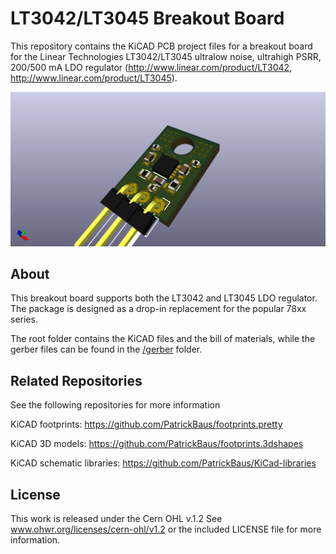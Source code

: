 LT3042/LT3045 Breakout Board
===================

This repository contains the KiCAD PCB project files for a breakout board for the Linear Technologies LT3042/LT3045  ultralow noise, ultrahigh PSRR, 200/500 mA LDO regulator (http://www.linear.com/product/LT3042, http://www.linear.com/product/LT3045).

![LT3045 breakout board](/images/LT3045_breakout.png)

About
-----
This breakout board supports both the LT3042 and LT3045 LDO regulator. The package is designed as a drop-in replacement for the popular 78xx series.

The root folder contains the KiCAD files and the bill of materials, while the gerber files can be found in the [/gerber](gerber/) folder.

Related Repositories
-------------

See the following repositories for more information

KiCAD footprints: https://github.com/PatrickBaus/footprints.pretty

KiCAD 3D models: https://github.com/PatrickBaus/footprints.3dshapes

KiCAD schematic libraries: https://github.com/PatrickBaus/KiCad-libraries

License
-------

This work is released under the Cern OHL v.1.2
See www.ohwr.org/licenses/cern-ohl/v1.2 or the included LICENSE file for more information.
